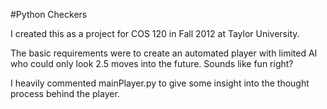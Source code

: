 #Python Checkers

I created this as a project for COS 120 in Fall 2012 at Taylor University.

The basic requirements were to create an automated player with limited AI who could only look 2.5 moves into the future. Sounds like fun right?

I heavily commented mainPlayer.py to give some insight into the thought process behind the player.